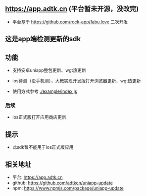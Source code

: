 ## https://app.adtk.cn (平台暂未开源，没改完)
- 平台基于 https://github.com/rock-app/fabu.love 二次开发
## 这是app端检测更新的sdk

## 功能

- 支持安卓uniapp整包更新、wgt热更新

- ios待测（没手机测），大概实现开发版打开浏览器更新，wgt热更新

- 使用方式参考 [./example/index.js](./example/index.js)

### 后续
- ios正式版打开应用商店更新

## 提示

- 此sdk暂不能用于ios正式版应用
## 相关地址
- 平台: https://app.adtk.cn
- github: https://github.com/adtkcn/uniapp-update
- npm: https://www.npmjs.com/package/uniapp-update